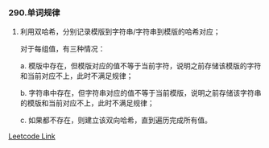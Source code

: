 ### 290.单词规律

1. 利用双哈希，分别记录模版到字符串/字符串到模版的哈希对应；
   
   对于每组值，有三种情况：

   a. 模版中存在，但模版对应的值不等于当前字符，说明之前存储该模版的字符和当前对应不上，此时不满足规律；

   b. 字符串中存在，但字符串对应的值不等于当前模版，说明之前存储该字符串的模版和当前对应不上，此时不满足规律；

   c. 如果都不存在，则建立该双向哈希，直到遍历完成所有值。

[Leetcode Link](https://leetcode-cn.com/problems/word-pattern/)